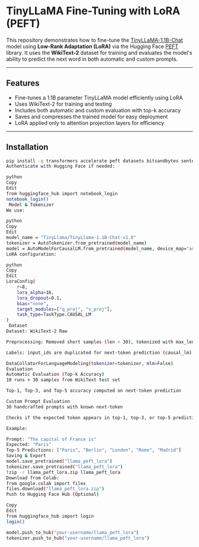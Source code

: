 #  TinyLLaMA Fine-Tuning with LoRA (PEFT)

This repository demonstrates how to fine-tune the [TinyLLaMA-1.1B-Chat](https://huggingface.co/TinyLlama/TinyLlama-1.1B-Chat-v1.0) model using **Low-Rank Adaptation (LoRA)** via the Hugging Face [PEFT](https://github.com/huggingface/peft) library. It uses the **WikiText-2** dataset for training and evaluates the model's ability to predict the next word in both automatic and custom prompts.

---

##  Features

-  Fine-tunes a 1.1B parameter TinyLLaMA model efficiently using LoRA
-  Uses WikiText-2 for training and testing
-  Includes both automatic and custom evaluation with top-k accuracy
-  Saves and compresses the trained model for easy deployment
-  LoRA applied only to attention projection layers for efficiency

---

##  Installation

```bash
pip install -q transformers accelerate peft datasets bitsandbytes sentencepiece
Authenticate with Hugging Face if needed:

python
Copy
Edit
from huggingface_hub import notebook_login
notebook_login()
 Model & Tokenizer
We use:

python
Copy
Edit
model_name = "TinyLlama/TinyLlama-1.1B-Chat-v1.0"
tokenizer = AutoTokenizer.from_pretrained(model_name)
model = AutoModelForCausalLM.from_pretrained(model_name, device_map="auto", torch_dtype="auto")
LoRA configuration:

python
Copy
Edit
LoraConfig(
    r=8,
    lora_alpha=16,
    lora_dropout=0.1,
    bias="none",
    target_modules=["q_proj", "v_proj"],
    task_type=TaskType.CAUSAL_LM
)
 Dataset
Dataset: WikiText-2 Raw

Preprocessing: Removed short samples (len < 30), tokenized with max_length=128

Labels: input_ids are duplicated for next-token prediction (causal_lm)

DataCollatorForLanguageModeling(tokenizer=tokenizer, mlm=False)
Evaluation
Automatic Evaluation (Top-k Accuracy)
10 runs × 30 samples from WikiText test set

Top-1, Top-3, and Top-5 accuracy computed on next-token prediction

Custom Prompt Evaluation
30 handcrafted prompts with known next-token

Checks if the expected token appears in top-1, top-3, or top-5 predictions

Example:

Prompt: "The capital of France is"
Expected: "Paris"
Top-5 Predictions: ["Paris", "Berlin", "London", "Rome", "Madrid"]
Saving & Export
model.save_pretrained("llama_peft_lora")
tokenizer.save_pretrained("llama_peft_lora")
!zip -r llama_peft_lora.zip llama_peft_lora
Download from Colab:
from google.colab import files
files.download("llama_peft_lora.zip")
Push to Hugging Face Hub (Optional)

Copy
Edit
from huggingface_hub import login
login()

model.push_to_hub("your-username/llama_peft_lora")
tokenizer.push_to_hub("your-username/llama_peft_lora")
